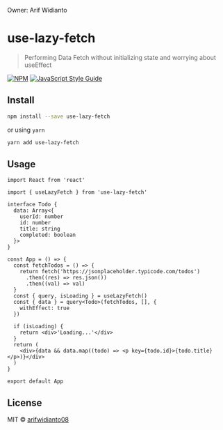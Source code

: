Owner: Arif Widianto

# use-lazy-fetch

> Performing Data Fetch without initializing state and worrying about useEffect

[![NPM](https://img.shields.io/npm/v/use-lazy-fetch.svg)](https://www.npmjs.com/package/use-lazy-fetch) [![JavaScript Style Guide](https://img.shields.io/badge/code_style-standard-brightgreen.svg)](https://standardjs.com)

## Install 

```bash
npm install --save use-lazy-fetch
```

or using `yarn`

```bash
yarn add use-lazy-fetch
```

## Usage 

```tsx
import React from 'react'

import { useLazyFetch } from 'use-lazy-fetch'

interface Todo {
  data: Array<{
    userId: number
    id: number
    title: string
    completed: boolean
  }>
}

const App = () => {
  const fetchTodos = () => {
    return fetch('https://jsonplaceholder.typicode.com/todos')
      .then((res) => res.json())
      .then((val) => val)
  }
  const { query, isLoading } = useLazyFetch()
  const { data } = query<Todo>(fetchTodos, [], {
    withEffect: true
  })

  if (isLoading) {
    return <div>'Loading...'</div>
  }
  return (
    <div>{data && data.map((todo) => <p key={todo.id}>{todo.title}</p>)}</div>
  )
}

export default App
```

## License

MIT © [arifwidianto08](https://github.com/arifwidianto08)
